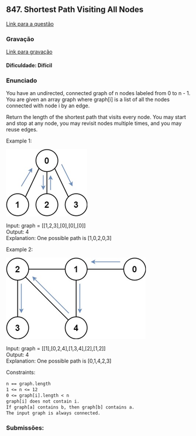 ## 847. Shortest Path Visiting All Nodes


[Link para a questão](https://leetcode.com/problems/shortest-path-visiting-all-nodes/)

### Gravação
[Link para gravação](https://www.youtube.com/watch?v=qiofA7HPYc0)

#### Dificuldade: Difícil

### Enunciado

You have an undirected, connected graph of n nodes labeled from 0 to n - 1. You are given an array graph where graph[i] is a list of all the nodes connected with node i by an edge.

Return the length of the shortest path that visits every node. You may start and stop at any node, you may revisit nodes multiple times, and you may reuse edges.

Example 1:

![alt text](assets/example1.png)

Input: graph = [[1,2,3],[0],[0],[0]]<br>
Output: 4<br>
Explanation: One possible path is [1,0,2,0,3]


Example 2:

![alt text](assets/example2.png)

Input: graph = [[1],[0,2,4],[1,3,4],[2],[1,2]]<br>
Output: 4<br>
Explanation: One possible path is [0,1,4,2,3]

Constraints:

    n == graph.length
    1 <= n <= 12
    0 <= graph[i].length < n
    graph[i] does not contain i.
    If graph[a] contains b, then graph[b] contains a.
    The input graph is always connected.



### Submissões: 




